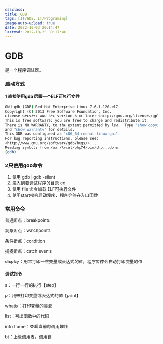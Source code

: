 ```yaml
---
cssclass:
title: GDB
tags: [IT/GDB, IT/Programing]
image-auto-upload: true
date: 2022-10-03 20:14:47
lastmod: 2022-10-25 08:17:48
---
```

# GDB
是一个程序调试器。

### 启动方式

#### 1 直接使用gdb 后跟一个ELF可执行文件

```Bash
GNU gdb (GDB) Red Hat Enterprise Linux 7.6.1-120.el7
Copyright (C) 2013 Free Software Foundation, Inc.
License GPLv3+: GNU GPL version 3 or later <http://gnu.org/licenses/gpl.html>
This is free software: you are free to change and redistribute it.
There is NO WARRANTY, to the extent permitted by law.  Type "show copying"
and "show warranty" for details.
This GDB was configured as "x86_64-redhat-linux-gnu".
For bug reporting instructions, please see:
<http://www.gnu.org/software/gdb/bugs/>...
Reading symbols from /usr/local/php74/bin/php...done.
(gdb) 
```

### 2只使用gdb命令

1.  使用 gdb | gdb -silent
2.  进入到要调试程序的目录 cd
3.  使用 file 命令加载 ELF可执行文件
4.  使用start指令启动程序，程序会停在入口函数

### 常用命令

普通断点：breakpoints

观察断点：watchpoints

条件断点：condition

捕捉断点：catch events

display：用来打印一些变量或表达式的值，程序暂停会自动打印变量的值

#### 调试指令

s：一行一行的执行【step】

p：用来打印变量或表达式的值【print】

whatis：打印变量的类型

list：列出函数中的代码

info frame：查看当前的调用堆栈

bt：上级调用者，调用链